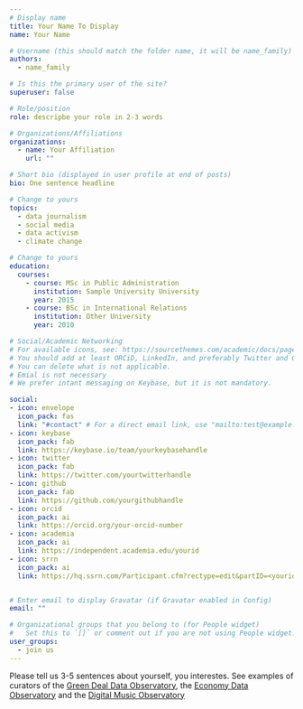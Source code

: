 ```yaml
---
# Display name
title: Your Name To Display
name: Your Name

# Username (this should match the folder name, it will be name_family)
authors:
  - name_family

# Is this the primary user of the site?
superuser: false

# Role/position
role: descripbe your role in 2-3 words

# Organizations/Affiliations
organizations:
  - name: Your Affiliation
    url: ""

# Short bio (displayed in user profile at end of posts)
bio: One sentence headline

# Change to yours
topics:
  - data journalism
  - social media
  - data activism
  - climate change

# Change to yours
education:
  courses:
    - course: MSc in Public Administration
      institution: Sample University University
      year: 2015
    - course: BSc in International Relations
      institution: Other University
      year: 2010

# Social/Academic Networking
# For available icons, see: https://sourcethemes.com/academic/docs/page-builder/#icons
# You should add at least ORCiD, LinkedIn, and preferably Twitter and Github.
# You can delete what is not applicable.
# Emial is not necessary
# We prefer intant messaging on Keybase, but it is not mandatory.

social:
- icon: envelope
  icon_pack: fas
  link: "#contact" # For a direct email link, use "mailto:test@example.org".
- icon: keybase
  icon_pack: fab
  link: https://keybase.io/team/yourkeybasehandle
- icon: twitter
  icon_pack: fab
  link: https://twitter.com/yourtwitterhandle
- icon: github
  icon_pack: fab
  link: https://github.com/yourgithubhandle
- icon: orcid
  icon_pack: ai
  link: https://orcid.org/your-orcid-number  
- icon: academia
  icon_pack: ai
  link: https://independent.academia.edu/yourid
- icon: srrn
  icon_pack: ai
  link: https://hq.ssrn.com/Participant.cfm?rectype=edit&partID=<yourid>


# Enter email to display Gravatar (if Gravatar enabled in Config)
email: ""

# Organizational groups that you belong to (for People widget)
#   Set this to `[]` or comment out if you are not using People widget.
user_groups:
  - join us
---
```


Please tell us 3-5 sentences about yourself, you interestes. See examples of curators of the  [Green Deal Data Observatory](https://greendeal.dataobservatory.eu/#contributors), the [Economy Data Observatory](https://economy.dataobservatory.eu/#contributors) and the [Digital Music Observatory](https://music.dataobservatory.eu/#contributors)

